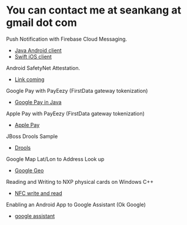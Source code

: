 # You can contact me at seankang __at__ gmail dot com #


Push Notification with Firebase Cloud Messaging.
* [Java Android client](https://bitbucket.org/seankang/fcmapp/src/master/)
* [Swift iOS client](https://bitbucket.org/seankang/fcmiosapp/src/master/)



Android SafetyNet Attestation.
* [Link coming](https://bitbucket.org/seankang/fcmapp/src/master/)

Google Pay with PayEezy (FirstData gateway tokenization)
* [Google Pay in Java](https://bitbucket.org/seankang/gpay2/src/master/)


Apple Pay with PayEezy (FirstData gateway tokenization)
* [Apple Pay](https://bitbucket.org/seankang/shoe3-swift/src/master/)


JBoss Drools Sample 
* [Drools](https://bitbucket.org/seankang/droolssample/src/master/)


Google Map Lat/Lon to Address Look up
* [Google Geo](https://bitbucket.org/seankang/geocode/src/master/)


Reading and Writing to NXP physical cards on Windows C++
* [NFC write and read](https://bitbucket.org/seankang/nfcreader/src/master/)


Enabling an Android App to Google Assistant (Ok Google)
* [google assistant](https://bitbucket.org/seankang/googleassistantapp/src)

